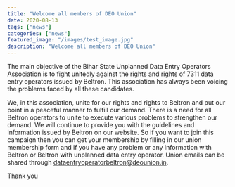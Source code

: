 ```yaml
---
title: "Welcome all members of DEO Union"
date: 2020-08-13
tags: ["news"]
catogories: ["news"]
featured_image: "/images/test_image.jpg"
description: "Welcome all members of DEO Union"
---
```

The main objective of the Bihar State Unplanned Data Entry Operators Association is to fight unitedly against the rights and rights of 7311 data entry operators issued by Beltron. This association has always been voicing the problems faced by all these candidates. 
<!--more-->
We, in this association, unite for our rights and rights to Beltron and put our point in a peaceful manner to fulfill our demand. There is a need for all Beltron operators to unite to execute various problems to strengthen our demand. We will continue to provide you with the guidelines and information issued by Beltron on our website. So if you want to join this campaign then you can get your membership by filling in our union membership form and if you have any problem or any information with Beltron or Beltron with unplanned data entry operator. Union emails can be shared through dataentryoperatorbeltron@deounion.in.

Thank you
